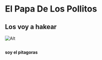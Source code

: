 # El Papa De Los Pollitos
## **Los voy a hakear**
![Alt](https://assets.stickpng.com/images/580b57fcd9996e24bc43c515.png)
##
**soy el pitagoras**
